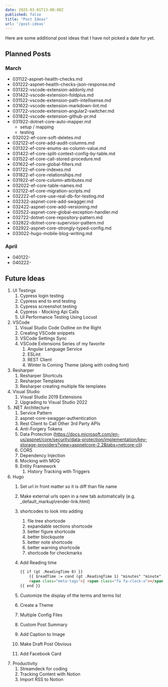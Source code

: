```yaml
---
date: 2025-03-01T13:00:00Z
published: false
title: "Post Ideas"
url: '/post-ideas'
---
```


Here are some additional post ideas that I have not picked a date for yet.

<!--more-->

## Planned Posts

### March

* 031122-aspnet-health-checks.md
* 031222-aspnet-health-checks-json-response.md
* 031322-vscode-extension-addonly.md
* 031422-vscode-extension-foldplus.md
* 031522-vscode-extension-path-intellisense.md
* 031622-vscode-extension-markdown-lint.md
* 031722-vscode-extension-angular2-switcher.md
* 031822-vscode-extension-github-pr.md
* 031922-dotnet-core-auto-mapper.md
  * setup / mapping
  * testing
* 032022-ef-core-soft-deletes.md
* 032122-ef-core-add-audit-columns.md
* 031322-ef-core-enums-as-column-value.md
* 031422-ef-core-split-context-config-by-table.md
* 031522-ef-core-call-stored-procedure.md
* 031622-ef-core-global-filters.md
* 031722-ef-core-indexes.md
* 031822-ef-core-relationships.md
* 031922-ef-core-column-attributes.md
* 032022-ef-core-table-names.md
* 032122-ef-core-migration-scripts.md
* 032222-ef-core-use-real-db-for-testing.md
* 032322-aspnet-core-add-swagger.md
* 032422-aspnet-core-add-versioning.md
* 032522-aspnet-core-global-exception-handler.md
* 032722-dotnet-core-repository-pattern.md
* 032822-dotnet-core-supervisor-pattern.md
* 032922-aspnet-core-strongly-typed-config.md
* 033022-hugo-mobile-blog-writing.md

### April

* 040122-
* 040222-

## Future Ideas

1. UI  Testings
    1. Cypress login testing
    1. Cypress end to end testing
    1. Cypress screenshot testing
    1. Cypress - Mocking Api Calls
    1. UI Performance Testing Using Locust
1. VSCode
    1. Visual Studio Code Outline on the Right
    1. Creating VSCode snippets
    1. VSCode Settings Sync
    1. VSCode Extensions Series of my favorite
        1. Angular Language Service
        1. ESLint
        1. REST Client
        1. Winter Is Coming Theme (along with coding font)
1. Resharper
    1. Resharper Shortcuts
    1. Resharper Templates
    1. Resharper creating multiple file templates
1. Visual Studio
    1. Visual Studio 2019 Extensions
    1. Upgrading to Visual Studio 2022
1. .NET Architecture
    1. Service Pattern
    1. aspnet-core-swagger-authentication
    1. Rest Client to Call Other 3rd Party APIs
    1. Anti-Forgery Tokens
    1. Data Protection (<https://docs.microsoft.com/en-us/aspnet/core/security/data-protection/implementation/key-storage-providers?view=aspnetcore-2.2&tabs=netcore-cli>)
    1. CORS
    1. Dependency Injection
    1. Mocking with MOQ
    1. Entity Framework
       1. History Tracking with Triggers
1. Hugo
    1. Set url in front matter so it is diff than file name
    1. Make external urls open in a new tab automatically (e.g. _default\_markup\render-link.html)
    1. shortcodes to look into adding
       1. file tree shortcode
       1. expandable sections shortcode
       1. better figure shortcode
       1. better blockquote
       1. better note shortcode
       1. better warning shortcode
       1. shortcode for checkmarks
    1. Add Reading time

        ```html
        {{ if (gt .ReadingTime 0) }}
            {{ $readTime := cond (gt .ReadingTime 1) "minutes" "minute" }}
            <span class="meta-tags">| <span class="fa fa-clock-o"></span>Reading Time: {{ .ReadingTime }} {{ $readTime }} |</span>
        {{ end }}
        ```

    1. Customize the display of the terms and terms list
    1. Create a Theme
    1. Multiple Config Files
    1. Custom Post Summary
    1. Add Caption to Image
    1. Make Draft Post Obvious
    1. Add Facebook Card
1. Productivity
   1. Streamdeck for coding
   1. Tracking Content with Notion
   1. Import RSS to Notion